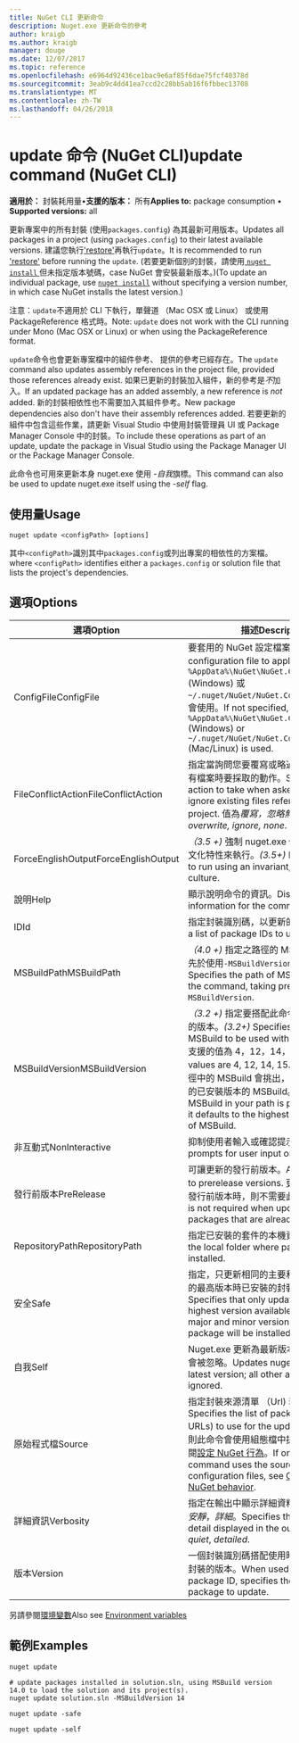 ```yaml
---
title: NuGet CLI 更新命令
description: Nuget.exe 更新命令的參考
author: kraigb
ms.author: kraigb
manager: douge
ms.date: 12/07/2017
ms.topic: reference
ms.openlocfilehash: e6964d92436ce1bac9e6af85f6dae75fcf40378d
ms.sourcegitcommit: 3eab9c4dd41ea7ccd2c28bb5ab16f6fbbec13708
ms.translationtype: MT
ms.contentlocale: zh-TW
ms.lasthandoff: 04/26/2018
---
```

# <a name="update-command-nuget-cli"></a><span data-ttu-id="8e9bf-103">update 命令 (NuGet CLI)</span><span class="sxs-lookup"><span data-stu-id="8e9bf-103">update command (NuGet CLI)</span></span>

<span data-ttu-id="8e9bf-104">**適用於：** 封裝耗用量&bullet;**支援的版本：** 所有</span><span class="sxs-lookup"><span data-stu-id="8e9bf-104">**Applies to:** package consumption &bullet; **Supported versions:** all</span></span>

<span data-ttu-id="8e9bf-105">更新專案中的所有封裝 (使用`packages.config`) 為其最新可用版本。</span><span class="sxs-lookup"><span data-stu-id="8e9bf-105">Updates all packages in a project (using `packages.config`) to their latest available versions.</span></span> <span data-ttu-id="8e9bf-106">建議您執行['restore'](cli-ref-restore.md)再執行`update`。</span><span class="sxs-lookup"><span data-stu-id="8e9bf-106">It is recommended to run ['restore'](cli-ref-restore.md) before running the `update`.</span></span> <span data-ttu-id="8e9bf-107">(若要更新個別的封裝，請使用[ `nuget install` ](cli-ref-install.md)但未指定版本號碼，case NuGet 會安裝最新版本。)</span><span class="sxs-lookup"><span data-stu-id="8e9bf-107">(To update an individual package, use [`nuget install`](cli-ref-install.md) without specifying a version number, in which case NuGet installs the latest version.)</span></span>

<span data-ttu-id="8e9bf-108">注意：`update`不適用於 CLI 下執行，單聲道 （Mac OSX 或 Linux） 或使用 PackageReference 格式時。</span><span class="sxs-lookup"><span data-stu-id="8e9bf-108">Note: `update` does not work with the CLI running under Mono (Mac OSX or Linux) or when using the PackageReference format.</span></span>

<span data-ttu-id="8e9bf-109">`update`命令也會更新專案檔中的組件參考、 提供的參考已經存在。</span><span class="sxs-lookup"><span data-stu-id="8e9bf-109">The `update` command also updates assembly references in the project file, provided those references already exist.</span></span> <span data-ttu-id="8e9bf-110">如果已更新的封裝加入組件，新的參考是*不*加入。</span><span class="sxs-lookup"><span data-stu-id="8e9bf-110">If an updated package has an added assembly, a new reference is *not* added.</span></span> <span data-ttu-id="8e9bf-111">新的封裝相依性也不需要加入其組件參考。</span><span class="sxs-lookup"><span data-stu-id="8e9bf-111">New package dependencies also don't have their assembly references added.</span></span> <span data-ttu-id="8e9bf-112">若要更新的組件中包含這些作業，請更新 Visual Studio 中使用封裝管理員 UI 或 Package Manager Console 中的封裝。</span><span class="sxs-lookup"><span data-stu-id="8e9bf-112">To include these operations as part of an update, update the package in Visual Studio using the Package Manager UI or the Package Manager Console.</span></span>

<span data-ttu-id="8e9bf-113">此命令也可用來更新本身 nuget.exe 使用 *-自我*旗標。</span><span class="sxs-lookup"><span data-stu-id="8e9bf-113">This command can also be used to update nuget.exe itself using the *-self* flag.</span></span>

## <a name="usage"></a><span data-ttu-id="8e9bf-114">使用量</span><span class="sxs-lookup"><span data-stu-id="8e9bf-114">Usage</span></span>

```cli
nuget update <configPath> [options]
```

<span data-ttu-id="8e9bf-115">其中`<configPath>`識別其中`packages.config`或列出專案的相依性的方案檔。</span><span class="sxs-lookup"><span data-stu-id="8e9bf-115">where `<configPath>` identifies either a `packages.config` or solution file that lists the project's dependencies.</span></span>

## <a name="options"></a><span data-ttu-id="8e9bf-116">選項</span><span class="sxs-lookup"><span data-stu-id="8e9bf-116">Options</span></span>

| <span data-ttu-id="8e9bf-117">選項</span><span class="sxs-lookup"><span data-stu-id="8e9bf-117">Option</span></span> | <span data-ttu-id="8e9bf-118">描述</span><span class="sxs-lookup"><span data-stu-id="8e9bf-118">Description</span></span> |
| --- | --- |
| <span data-ttu-id="8e9bf-119">ConfigFile</span><span class="sxs-lookup"><span data-stu-id="8e9bf-119">ConfigFile</span></span> | <span data-ttu-id="8e9bf-120">要套用的 NuGet 設定檔案。</span><span class="sxs-lookup"><span data-stu-id="8e9bf-120">The NuGet configuration file to apply.</span></span> <span data-ttu-id="8e9bf-121">如果未指定， `%AppData%\NuGet\NuGet.Config` (Windows) 或`~/.nuget/NuGet/NuGet.Config`(Mac/Linux) 會使用。</span><span class="sxs-lookup"><span data-stu-id="8e9bf-121">If not specified, `%AppData%\NuGet\NuGet.Config` (Windows) or `~/.nuget/NuGet/NuGet.Config` (Mac/Linux) is used.</span></span>|
| <span data-ttu-id="8e9bf-122">FileConflictAction</span><span class="sxs-lookup"><span data-stu-id="8e9bf-122">FileConflictAction</span></span> | <span data-ttu-id="8e9bf-123">指定當詢問您要覆寫或略過專案所參考的現有檔案時要採取的動作。</span><span class="sxs-lookup"><span data-stu-id="8e9bf-123">Specifies the action to take when asked to overwrite or ignore existing files referenced by the project.</span></span> <span data-ttu-id="8e9bf-124">值為*覆寫，忽略無*。</span><span class="sxs-lookup"><span data-stu-id="8e9bf-124">Values are *overwrite, ignore, none*.</span></span> |
| <span data-ttu-id="8e9bf-125">ForceEnglishOutput</span><span class="sxs-lookup"><span data-stu-id="8e9bf-125">ForceEnglishOutput</span></span> | <span data-ttu-id="8e9bf-126">*（3.5 +)* 強制 nuget.exe 使用不變，英文的文化特性來執行。</span><span class="sxs-lookup"><span data-stu-id="8e9bf-126">*(3.5+)* Forces nuget.exe to run using an invariant, English-based culture.</span></span> |
| <span data-ttu-id="8e9bf-127">說明</span><span class="sxs-lookup"><span data-stu-id="8e9bf-127">Help</span></span> | <span data-ttu-id="8e9bf-128">顯示說明命令的資訊。</span><span class="sxs-lookup"><span data-stu-id="8e9bf-128">Displays help information for the command.</span></span> |
| <span data-ttu-id="8e9bf-129">ID</span><span class="sxs-lookup"><span data-stu-id="8e9bf-129">Id</span></span> | <span data-ttu-id="8e9bf-130">指定封裝識別碼，以更新的清單。</span><span class="sxs-lookup"><span data-stu-id="8e9bf-130">Specifies a list of package IDs to update.</span></span> |
| <span data-ttu-id="8e9bf-131">MSBuildPath</span><span class="sxs-lookup"><span data-stu-id="8e9bf-131">MSBuildPath</span></span> | <span data-ttu-id="8e9bf-132">*（4.0 +)* 指定之路徑的 MSBuild 命令，優先於使用`-MSBuildVersion`。</span><span class="sxs-lookup"><span data-stu-id="8e9bf-132">*(4.0+)* Specifies the path of MSBuild to use with the command, taking precedence over `-MSBuildVersion`.</span></span> |
| <span data-ttu-id="8e9bf-133">MSBuildVersion</span><span class="sxs-lookup"><span data-stu-id="8e9bf-133">MSBuildVersion</span></span> | <span data-ttu-id="8e9bf-134">*（3.2 +)* 指定要搭配此命令使用 MSBuild 的版本。</span><span class="sxs-lookup"><span data-stu-id="8e9bf-134">*(3.2+)* Specifies the version of MSBuild to be used with this command.</span></span> <span data-ttu-id="8e9bf-135">支援的值為 4，12，14，15。</span><span class="sxs-lookup"><span data-stu-id="8e9bf-135">Supported values are 4, 12, 14, 15.</span></span> <span data-ttu-id="8e9bf-136">根據預設，在路徑中的 MSBuild 會挑出，否則，預設為最高的已安裝版本的 MSBuild。</span><span class="sxs-lookup"><span data-stu-id="8e9bf-136">By default the MSBuild in your path is picked, otherwise it defaults to the highest installed version of MSBuild.</span></span> |
| <span data-ttu-id="8e9bf-137">非互動式</span><span class="sxs-lookup"><span data-stu-id="8e9bf-137">NonInteractive</span></span> | <span data-ttu-id="8e9bf-138">抑制使用者輸入或確認提示。</span><span class="sxs-lookup"><span data-stu-id="8e9bf-138">Suppresses prompts for user input or confirmations.</span></span> |
| <span data-ttu-id="8e9bf-139">發行前版本</span><span class="sxs-lookup"><span data-stu-id="8e9bf-139">PreRelease</span></span> | <span data-ttu-id="8e9bf-140">可讓更新的發行前版本。</span><span class="sxs-lookup"><span data-stu-id="8e9bf-140">Allows updating to prerelease versions.</span></span> <span data-ttu-id="8e9bf-141">更新已安裝的套件發行前版本時，則不需要此旗標。</span><span class="sxs-lookup"><span data-stu-id="8e9bf-141">This flag is not required when updating prerelease packages that are already installed.</span></span> |
| <span data-ttu-id="8e9bf-142">RepositoryPath</span><span class="sxs-lookup"><span data-stu-id="8e9bf-142">RepositoryPath</span></span> | <span data-ttu-id="8e9bf-143">指定已安裝的套件的本機資料夾。</span><span class="sxs-lookup"><span data-stu-id="8e9bf-143">Specifies the local folder where packages are installed.</span></span> |
| <span data-ttu-id="8e9bf-144">安全</span><span class="sxs-lookup"><span data-stu-id="8e9bf-144">Safe</span></span> | <span data-ttu-id="8e9bf-145">指定，只更新相同的主要和次要版本中可用的最高版本時已安裝的封裝將會安裝。</span><span class="sxs-lookup"><span data-stu-id="8e9bf-145">Specifies that only updates with the highest version available within the same major and minor version as the installed package will be installed.</span></span> |
| <span data-ttu-id="8e9bf-146">自我</span><span class="sxs-lookup"><span data-stu-id="8e9bf-146">Self</span></span> | <span data-ttu-id="8e9bf-147">Nuget.exe 更新為最新版本。所有其他引數會被忽略。</span><span class="sxs-lookup"><span data-stu-id="8e9bf-147">Updates nuget.exe to the latest version; all other arguments are ignored.</span></span> |
| <span data-ttu-id="8e9bf-148">原始程式檔</span><span class="sxs-lookup"><span data-stu-id="8e9bf-148">Source</span></span> | <span data-ttu-id="8e9bf-149">指定封裝來源清單 （Url) 若要使用的更新。</span><span class="sxs-lookup"><span data-stu-id="8e9bf-149">Specifies the list of package sources (as URLs) to use for the updates.</span></span> <span data-ttu-id="8e9bf-150">如果省略，則此命令會使用組態檔中提供的來源，請參閱[設定 NuGet 行為](../consume-packages/configuring-nuget-behavior.md)。</span><span class="sxs-lookup"><span data-stu-id="8e9bf-150">If omitted, the command uses the sources provided in configuration files, see [Configuring NuGet behavior](../consume-packages/configuring-nuget-behavior.md).</span></span> |
| <span data-ttu-id="8e9bf-151">詳細資訊</span><span class="sxs-lookup"><span data-stu-id="8e9bf-151">Verbosity</span></span> | <span data-ttu-id="8e9bf-152">指定在輸出中顯示詳細資料的數量：*正常*，*安靜*，*詳細*。</span><span class="sxs-lookup"><span data-stu-id="8e9bf-152">Specifies the amount of detail displayed in the output: *normal*, *quiet*, *detailed*.</span></span> |
| <span data-ttu-id="8e9bf-153">版本</span><span class="sxs-lookup"><span data-stu-id="8e9bf-153">Version</span></span> | <span data-ttu-id="8e9bf-154">一個封裝識別碼搭配使用時，指定要更新之封裝的版本。</span><span class="sxs-lookup"><span data-stu-id="8e9bf-154">When used with one package ID, specifies the version of the package to update.</span></span> |

<span data-ttu-id="8e9bf-155">另請參閱[環境變數](cli-ref-environment-variables.md)</span><span class="sxs-lookup"><span data-stu-id="8e9bf-155">Also see [Environment variables](cli-ref-environment-variables.md)</span></span>

## <a name="examples"></a><span data-ttu-id="8e9bf-156">範例</span><span class="sxs-lookup"><span data-stu-id="8e9bf-156">Examples</span></span>

```cli
nuget update

# update packages installed in solution.sln, using MSBuild version 14.0 to load the solution and its project(s).
nuget update solution.sln -MSBuildVersion 14

nuget update -safe

nuget update -self
```
